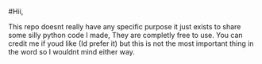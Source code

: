 #Hii,

This repo doesnt really have any specific purpose it just exists to share some silly python code I made, They are completly free to use. You can credit me if youd like (Id prefer it) but this is not the most important thing in the word so I wouldnt mind either way.